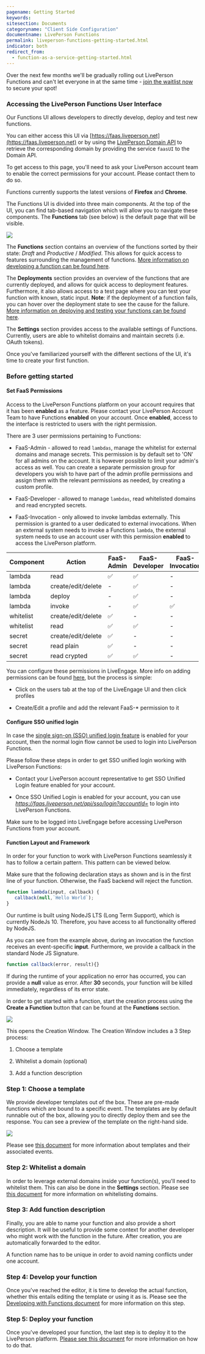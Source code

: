 ```yaml
---
pagename: Getting Started
keywords:
sitesection: Documents
categoryname: "Client Side Configuration"
documentname: LivePerson Functions
permalink: liveperson-functions-getting-started.html
indicator: both
redirect_from:
  - function-as-a-service-getting-started.html
---
```


<div class="important">Over the next few months we'll be gradually rolling out LivePerson Functions and can't let everyone in at the same time - <a href="https://docs.google.com/forms/d/e/1FAIpQLSe6zcY6pkIjE-_7Eh0P15Vg6VCnt2N0LmAfQ8wS1eJ9yQQnQg/viewform">join the waitlist now</a> to secure your spot!</div>

### Accessing the LivePerson Functions User Interface

Our Functions UI allows developers to directly develop, deploy and test new functions.

You can either access this UI via [https://faas.liveperson.net](https://faas.liveperson.net) or
by using the [LivePerson Domain API](https://developers.liveperson.com/retrieve-api-domains-using-the-domain-api.html) to retrieve the corresponding domain by providing the service `faasUI` to the Domain API.

To get access to this page, you'll need to ask your LivePerson account team to enable the correct permissions for your account. Please contact them to do so.

<div class="notice">Functions currently supports the latest versions of <strong>Firefox</strong> and <strong>Chrome</strong>.</div>

The Functions UI is divided into three main components. At the top of the UI, you can find tab-based navigation which will allow you to navigate these components. The **Functions** tab (see below) is the default page that will be visible.

![](img/faas-menus.png)

The **Functions** section contains an overview of the functions sorted by their state: *Draft* and *Productive* / *Modified*. This allows for quick access to features surrounding the management of functions. [More information on developing a function can be found here](function-as-a-service-developing-with-faas-overview.html).

The **Deployments** section provides an overview of the functions that are currently deployed, and allows for quick access to deployment features. Furthermore, it also allows access to a test page where you can test your function with known, static input. **Note**: if the deployment of a function fails, you can hover over the deployment state to see the cause for the failure. [More information on deploying and testing your functions can be found here](function-as-a-service-deploying-functions.html).

The **Settings** section provides access to the available settings of Functions. Currently, users are able to whitelist domains and maintain secrets (i.e. OAuth tokens).

Once you've familiarized yourself with the different sections of the UI, it's time to create your first function.

### Before getting started

#### Set FaaS Permissions

Access to the LivePerson Functions platform on your account requires that it has been <strong>enabled</strong> as a feature. Please contact your LivePerson Account Team to have Functions <strong>enabled</strong> on your account. Once <strong>enabled</strong>, access to the interface is restricted to users with the right permission.

There are 3 user permissions pertaining to Functions:

* FaaS-Admin - allowed to read `lambdas`, manage the whitelist for external domains and manage secrets. This permission is by default set to 'ON' for all admins on the account. It is however possible to limit your admin's access as well. You can create a separate permission group for developers you wish to have part of the admin profile permissions and assign them with the relevant permissions as needed, by creating a custom profile.

* FaaS-Developer - allowed to manage `lambdas`, read whitelisted domains and read encrypted secrets.

* FaaS-Invocation - only allowed to invoke lambdas externally. This permission is granted to a user dedicated to external invocations. When an external system needs to invoke a Functions `lambda`, the external system needs to use an account user with this permission <strong>enabled</strong> to access the LivePerson platform.

<table class="thinner">
<thead>
  <tr>
    <th>Component</th>
    <th>Action</th>
    <th>FaaS-Admin</th>
    <th>FaaS-Developer</th>
    <th>FaaS-Invocation</th>
  </tr>
</thead>
<tbody>
  <tr>
    <td>lambda</td>
    <td>read</td>
    <td>✅</td>
    <td>✅</td>
    <td>-</td>
  </tr>
  <tr>
    <td>lambda</td>
    <td>create/edit/delete</td>
    <td>-</td>
    <td>✅</td>
    <td>-</td>
  </tr>
  <tr>
    <td>lambda</td>
    <td>deploy</td>
    <td>-</td>
    <td>✅</td>
    <td>-</td>
  </tr>
  <tr>
    <td>lambda</td>
    <td>invoke</td>
    <td>-</td>
    <td>✅</td>
    <td>✅</td>
  </tr>
  <tr>
    <td>whitelist</td>
    <td>create/edit/delete</td>
    <td>✅</td>
    <td>-</td>
    <td>-</td>
  </tr>
  <tr>
    <td>whitelist</td>
    <td>read</td>
    <td>✅</td>
    <td>✅</td>
    <td>-</td>
  </tr>
  <tr>
    <td>secret</td>
    <td>create/edit/delete</td>
    <td>✅</td>
    <td>-</td>
    <td>-</td>
  </tr>
  <tr>
    <td>secret</td>
    <td>read plain</td>
    <td>✅</td>
    <td>-</td>
    <td>-</td>
  </tr>
  <tr>
    <td>secret</td>
    <td>read crypted</td>
    <td>✅</td>
    <td>✅</td>
    <td>-</td>
  </tr>
</tbody>
</table>


You can configure these permissions in LiveEngage. More info on adding permissions can be found [here](https://knowledge.liveperson.com/admin-settings-permissions-customize-permissions.html), but the process is simple:

* Click on the users tab at the top of the LiveEngage UI and then click profiles

* Create/Edit a profile and add the relevant FaaS-* permission to it

#### Configure SSO unified login

In case the [single sign-on (SSO) unified login feature](https://knowledge.liveperson.com/security-regulations-login-sso-unified-login.html) is enabled for your account, then the normal login flow cannot be used to login into LivePerson Functions.

Please follow these steps in order to get SSO unified login working with LivePerson Functions:

* Contact your LivePerson account representative to get SSO Unified Login feature enabled for your account.

* Once SSO Unified Login is enabled for your account, you can use *https://faas.liveperson.net/api/sso/login?accountId=<accountId>* to login into LivePerson Functions.

<div class="important">Make sure to be logged into LiveEngage before accessing LivePerson Functions from your account.</div>

#### Function Layout and Framework

In order for your function to work with LivePerson Functions seamlessly it has to follow a certain pattern. This pattern can be viewed below.

<div class="important">Make sure that the following declaration stays as shown and is in the first line of your function. Otherwise, the FaaS backend will reject the function.</div>

```javascript
function lambda(input, callback) {
   callback(null,`Hello World`);
}
```

Our runtime is built using NodeJS LTS (Long Term Support), which is currently NodeJs 10. Therefore, you have access to all functionality offered by NodeJS.

As you can see from the example above, during an invocation the function receives an event-specific **input**. Furthermore, we provide a callback in the standard Node JS Signature.

```javascript
function callback(error, result){}
```

If during the runtime of your application no error has occurred, you can provide a **null** value as error. After **30** seconds, your function will be killed immediately, regardless of its error state.

In order to get started with a function, start the creation process using the **Create a Function** button that can be found at the **Functions** section.

![](img/faas-function.png)

This opens the Creation Window. The Creation Window includes a 3 Step process:

1. Choose a template

2. Whitelist a domain (optional)

3. Add a function description

### Step 1: Choose a template

We provide developer templates out of the box. These are pre-made functions which are bound to a specific event. The templates are by default runnable out of the box, allowing you to directly deploy them and see the response. You can see a preview of the template on the right-hand side.

![](img/faas-templates.png)

Please see [this document](function-as-a-service-templates.html) for more information about templates and their associated events.

### Step 2: Whitelist a domain

In order to leverage external domains inside your function(s), you'll need to whitelist them. This can also be done in the **Settings** section. Please see [this document](function-as-a-service-developing-with-faas-whitelisting-domains.html) for more information on whitelisting domains.

### Step 3: Add function description

Finally, you are able to name your function and also provide a short description. It will be useful to provide some context for another developer who might work with the function in the future. After creation, you are automatically forwarded to the editor.

<div class="important">A function name has to be unique in order to avoid naming conflicts under one account.</div>

### Step 4: Develop your function

Once you've reached the editor, it is time to develop the actual function, whether this entails editing the template or using it as is. Please see the [Developing with Functions document](function-as-a-service-developing-with-faas-overview.html) for more information on this step.

### Step 5: Deploy your function

Once you've developed your function, the last step is to deploy it to the LivePerson platform. [Please see this document](function-as-a-service-deploying-functions.html) for more information on how to do that.
